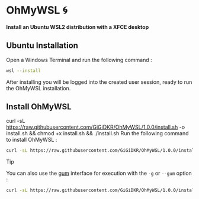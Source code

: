 # OhMyWSL 🌀

**Install an Ubuntu WSL2 distribution with a XFCE desktop**

## Ubuntu Installation

Open a Windows Terminal and run the following command :
```bash
wsl --install
```
After installing you will be logged into the created user session, ready to run the OhMyWSL installation.

## Install OhMyWSL
curl -sL https://raw.githubusercontent.com/GiGiDKR/OhMyWSL/1.0.0/install.sh -o install.sh && chmod +x install.sh && ./install.sh
Run the following command to install OhMyWSL :
```bash
curl -sL https://raw.githubusercontent.com/GiGiDKR/OhMyWSL/1.0.0/install.sh -o install.sh && chmod +x install.sh && ./install.sh
```

> [!TIP]
> You can also use the [gum](https://github.com/charmbracelet/gum) interface for execution with the `-g` or `--gum` option :
> ```bash
> curl -sL https://raw.githubusercontent.com/GiGiDKR/OhMyWSL/1.0.0/install.sh -o install.sh && chmod +x install.sh && ./install.sh -g
> ```
